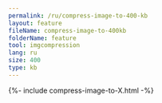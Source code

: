 ```yaml
---
permalink: /ru/compress-image-to-400-kb
layout: feature
fileName: compress-image-to-400kb
folderName: feature
tool: imgcompression
lang: ru
size: 400
type: kb
---
```


{%- include compress-image-to-X.html -%}
